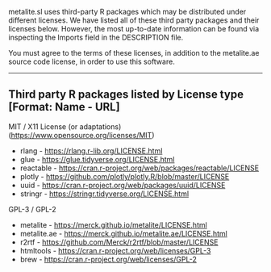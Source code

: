 metalite.sl uses third-party R packages which may be distributed under different
licenses. We have listed all of these third party packages and their licenses
below. However, the most up-to-date information can be found via inspecting
the Imports field in the DESCRIPTION file.

You must agree to the terms of these licenses, in addition to the metalite.ae
source code license, in order to use this software.

--------------------------------------------------
Third party R packages listed by License type
[Format: Name - URL]
--------------------------------------------------

MIT / X11 License (or adaptations) (https://www.opensource.org/licenses/MIT)
  * rlang - https://rlang.r-lib.org/LICENSE.html
  * glue - https://glue.tidyverse.org/LICENSE.html
  * reactable - https://cran.r-project.org/web/packages/reactable/LICENSE
  * plotly - https://github.com/plotly/plotly.R/blob/master/LICENSE
  * uuid - https://cran.r-project.org/web/packages/uuid/LICENSE
  * stringr - https://stringr.tidyverse.org/LICENSE.html

GPL-3 / GPL-2
  * metalite - https://merck.github.io/metalite/LICENSE.html
  * metalite.ae - https://merck.github.io/metalite.ae/LICENSE.html
  * r2rtf - https://github.com/Merck/r2rtf/blob/master/LICENSE
  * htmltools - https://cran.r-project.org/web/licenses/GPL-3
  * brew - https://cran.r-project.org/web/licenses/GPL-2